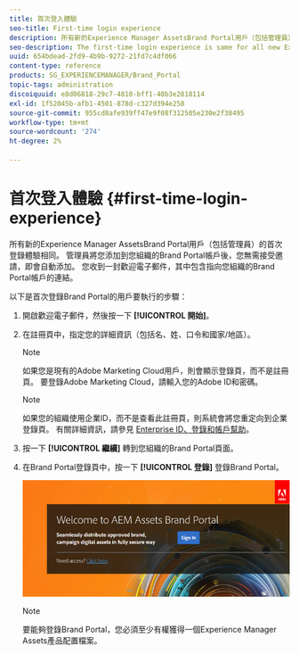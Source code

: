 ```yaml
---
title: 首次登入體驗
seo-title: First-time login experience
description: 所有新的Experience Manager AssetsBrand Portal用戶（包括管理員）的首次登錄體驗相同。 管理員將您添加到您組織的Brand Portal帳戶後，您無需接受邀請，即會自動添加。 您收到一封歡迎電子郵件，其中包含指向您組織的Brand Portal帳戶的連結。
seo-description: The first-time login experience is same for all new Experience Manager Assets Brand Portal users, including Administrators. After an Administrator adds you to your organization's Brand Portal account, you need not accept invitations, you are automatically added. You receive a welcome email that contains a link to your organization’s Brand Portal account.
uuid: 654bdead-2fd9-4b9b-9272-21fd7c4df066
content-type: reference
products: SG_EXPERIENCEMANAGER/Brand_Portal
topic-tags: administration
discoiquuid: e8d06818-29c7-4810-bff1-40b3e2818114
exl-id: 1f52045b-afb1-4501-878d-c327d394e258
source-git-commit: 955cd8afe939ff47e9f08f312505e230e2f38495
workflow-type: tm+mt
source-wordcount: '274'
ht-degree: 2%

---
```


# 首次登入體驗 {#first-time-login-experience}

所有新的Experience Manager AssetsBrand Portal用戶（包括管理員）的首次登錄體驗相同。 管理員將您添加到您組織的Brand Portal帳戶後，您無需接受邀請，即會自動添加。 您收到一封歡迎電子郵件，其中包含指向您組織的Brand Portal帳戶的連結。

以下是首次登錄Brand Portal的用戶要執行的步驟：

1. 開啟歡迎電子郵件，然後按一下 **[!UICONTROL 開始]**。

1. 在註冊頁中，指定您的詳細資訊（包括名、姓、口令和國家/地區）。
   >[!NOTE]
   >
   >如果您是現有的Adobe Marketing Cloud用戶，則會顯示登錄頁，而不是註冊頁。 要登錄Adobe Marketing Cloud，請輸入您的Adobe ID和密碼。

   >[!NOTE]
   >
   >如果您的組織使用企業ID，而不是查看此註冊頁，則系統會將您重定向到企業登錄頁。 有關詳細資訊，請參見 [Enterprise ID、登錄和帳戶幫助](https://helpx.adobe.com/in/enterprise/kb/enterprise-id-faq.html)。

1. 按一下 **[!UICONTROL 繼續]** 轉到您組織的Brand Portal頁面。
1. 在Brand Portal登錄頁中，按一下 **[!UICONTROL 登錄]** 登錄Brand Portal。

   ![Brand Portal登錄頁](assets/signin-onboarding.png)

   >[!NOTE]
   >
   >要能夠登錄Brand Portal，您必須至少有權獲得一個Experience Manager Assets產品配置檔案。
